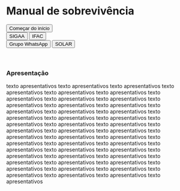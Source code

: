 # Manual de sobrevivência

<div id="menuBtn" class="container text-center">
      <div class="row">
        <button class="btnMapa col c1">Começar do início</button>
      </div>
      <div class="row">
        <button class="btnMapa col">SIGAA</button>
        <button class="btnMapa col">IFAC</button>
      </div>
      <div class="row">
        <button class="btnMapa col">Grupo WhatsApp</button>
        <Button class="btnMapa col">SOLAR</Button>
      </div>
</div>

<br>
<br>

 <h3>Apresentação</h3>
texto apresentativos texto apresentativos texto apresentativos texto apresentativos texto apresentativos texto apresentativos texto apresentativos texto apresentativos texto apresentativos texto apresentativos texto apresentativos texto apresentativos texto apresentativos texto apresentativos texto apresentativos texto apresentativos texto apresentativos texto apresentativos texto apresentativos texto apresentativos texto apresentativos texto apresentativos texto apresentativos texto apresentativos texto apresentativos texto apresentativos texto apresentativos texto apresentativos texto apresentativos texto apresentativos texto apresentativos texto apresentativos texto apresentativos texto apresentativos texto apresentativos texto apresentativos texto apresentativos texto apresentativos texto apresentativos texto apresentativos texto apresentativos texto apresentativos texto apresentativos texto apresentativos texto apresentativos texto apresentativos 